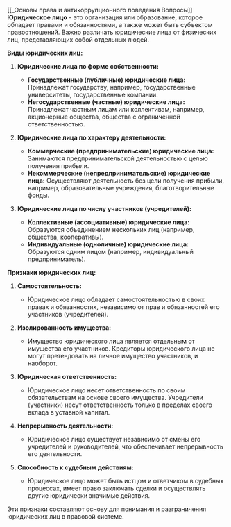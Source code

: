 [[_Основы права и антикоррупционного поведения Вопросы]]
**Юридическое лицо** - это организация или образование, которое обладает правами и обязанностями, а также может быть субъектом правоотношений. Важно различать юридические лица от физических лиц, представляющих собой отдельных людей.

**Виды юридических лиц:**

1. **Юридические лица по форме собственности:**
   - **Государственные (публичные) юридические лица:** Принадлежат государству, например, государственные университеты, государственные компании.
   - **Негосударственные (частные) юридические лица:** Принадлежат частным лицам или коллективам, например, акционерные общества, общества с ограниченной ответственностью.

2. **Юридические лица по характеру деятельности:**
   - **Коммерческие (предпринимательские) юридические лица:** Занимаются предпринимательской деятельностью с целью получения прибыли.
   - **Некоммерческие (непредпринимательские) юридические лица:** Осуществляют деятельность без цели получения прибыли, например, образовательные учреждения, благотворительные фонды.

3. **Юридические лица по числу участников (учредителей):**
   - **Коллективные (ассоциативные) юридические лица:** Образуются объединением нескольких лиц (например, общества, кооперативы).
   - **Индивидуальные (одноличные) юридические лица:** Образуются одним лицом (например, индивидуальный предприниматель).

**Признаки юридических лиц:**

1. **Самостоятельность:**
   - Юридическое лицо обладает самостоятельностью в своих правах и обязанностях, независимо от прав и обязанностей его участников (учредителей).

2. **Изолированность имущества:**
   - Имущество юридического лица является отдельным от имущества его участников. Кредиторы юридического лица не могут претендовать на личное имущество участников, и наоборот.

3. **Юридическая ответственность:**
   - Юридическое лицо несет ответственность по своим обязательствам на основе своего имущества. Учредители (участники) несут ответственность только в пределах своего вклада в уставной капитал.

4. **Непрерывность деятельности:**
   - Юридическое лицо существует независимо от смены его учредителей и руководителей, что обеспечивает непрерывность его деятельности.

5. **Способность к судебным действиям:**
   - Юридическое лицо может быть истцом и ответчиком в судебных процессах, имеет право заключать сделки и осуществлять другие юридически значимые действия.

Эти признаки составляют основу для понимания и разграничения юридических лиц в правовой системе.